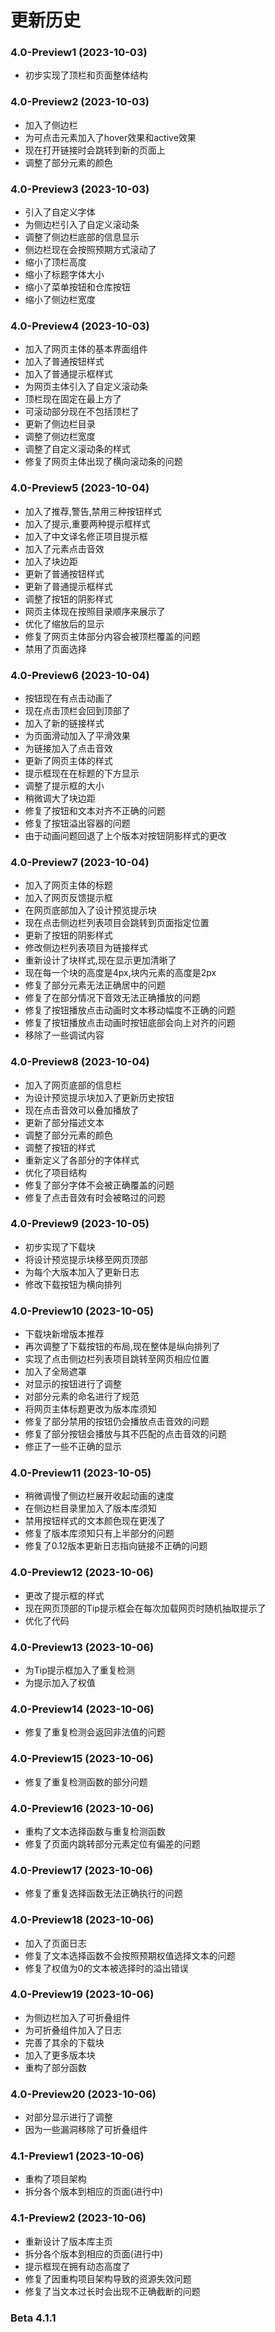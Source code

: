 <meta charset="UTF-8">

# 更新历史

### 4.0-Preview1 (2023-10-03)

- 初步实现了顶栏和页面整体结构

### 4.0-Preview2 (2023-10-03)

- 加入了侧边栏
- 为可点击元素加入了hover效果和active效果
- 现在打开链接时会跳转到新的页面上
- 调整了部分元素的颜色

### 4.0-Preview3 (2023-10-03)

- 引入了自定义字体
- 为侧边栏引入了自定义滚动条
- 调整了侧边栏底部的信息显示
- 侧边栏现在会按照预期方式滚动了
- 缩小了顶栏高度
- 缩小了标题字体大小
- 缩小了菜单按钮和仓库按钮
- 缩小了侧边栏宽度

### 4.0-Preview4 (2023-10-03)

- 加入了网页主体的基本界面组件
- 加入了普通按钮样式
- 加入了普通提示框样式
- 为网页主体引入了自定义滚动条
- 顶栏现在固定在最上方了
- 可滚动部分现在不包括顶栏了
- 更新了侧边栏目录
- 调整了侧边栏宽度
- 调整了自定义滚动条的样式
- 修复了网页主体出现了横向滚动条的问题

### 4.0-Preview5 (2023-10-04)

- 加入了推荐,警告,禁用三种按钮样式
- 加入了提示,重要两种提示框样式
- 加入了中文译名修正项目提示框
- 加入了元素点击音效
- 加入了块边距
- 更新了普通按钮样式
- 更新了普通提示框样式
- 调整了按钮的阴影样式
- 网页主体现在按照目录顺序来展示了
- 优化了缩放后的显示
- 修复了网页主体部分内容会被顶栏覆盖的问题
- 禁用了页面选择

### 4.0-Preview6 (2023-10-04)

- 按钮现在有点击动画了
- 现在点击顶栏会回到顶部了
- 加入了新的链接样式
- 为页面滑动加入了平滑效果
- 为链接加入了点击音效
- 更新了网页主体的样式
- 提示框现在在标题的下方显示
- 调整了提示框的大小
- 稍微调大了块边距
- 修复了按钮和文本对齐不正确的问题
- 修复了按钮溢出容器的问题
- 由于动画问题回退了上个版本对按钮阴影样式的更改

### 4.0-Preview7 (2023-10-04)

- 加入了网页主体的标题
- 加入了网页反馈提示框
- 在网页底部加入了设计预览提示块
- 现在点击侧边栏列表项目会跳转到页面指定位置
- 更新了按钮的阴影样式
- 修改侧边栏列表项目为链接样式
- 重新设计了块样式,现在显示更加清晰了
- 现在每一个块的高度是4px,块内元素的高度是2px
- 修复了部分元素无法正确居中的问题
- 修复了在部分情况下音效无法正确播放的问题
- 修复了按钮播放点击动画时文本移动幅度不正确的问题
- 修复了按钮播放点击动画时按钮底部会向上对齐的问题
- 移除了一些调试内容

### 4.0-Preview8 (2023-10-04)

- 加入了网页底部的信息栏
- 为设计预览提示块加入了更新历史按钮
- 现在点击音效可以叠加播放了
- 更新了部分描述文本
- 调整了部分元素的颜色
- 调整了按钮的样式
- 重新定义了各部分的字体样式
- 优化了项目结构
- 修复了部分字体不会被正确覆盖的问题
- 修复了点击音效有时会被略过的问题

### 4.0-Preview9 (2023-10-05)

- 初步实现了下载块
- 将设计预览提示块移至网页顶部
- 为每个大版本加入了更新日志
- 修改下载按钮为横向排列

### 4.0-Preview10 (2023-10-05)

- 下载块新增版本推荐
- 再次调整了下载按钮的布局,现在整体是纵向排列了
- 实现了点击侧边栏列表项目跳转至网页相应位置
- 加入了全局遮罩
- 对显示的按钮进行了调整
- 对部分元素的命名进行了规范
- 将网页主体标题更改为版本库须知
- 修复了部分禁用的按钮仍会播放点击音效的问题
- 修复了部分按钮会播放与其不匹配的点击音效的问题
- 修正了一些不正确的显示

### 4.0-Preview11 (2023-10-05)

- 稍微调慢了侧边栏展开收起动画的速度
- 在侧边栏目录里加入了版本库须知
- 禁用按钮样式的文本颜色现在更浅了
- 修复了版本库须知只有上半部分的问题
- 修复了0.12版本更新日志指向链接不正确的问题

### 4.0-Preview12 (2023-10-06)

- 更改了提示框的样式
- 现在网页顶部的Tip提示框会在每次加载网页时随机抽取提示了
- 优化了代码

### 4.0-Preview13 (2023-10-06)

- 为Tip提示框加入了重复检测
- 为提示加入了权值

### 4.0-Preview14 (2023-10-06)

- 修复了重复检测会返回非法值的问题

### 4.0-Preview15 (2023-10-06)

- 修复了重复检测函数的部分问题

### 4.0-Preview16 (2023-10-06)

- 重构了文本选择函数与重复检测函数
- 修复了页面内跳转部分元素定位有偏差的问题

### 4.0-Preview17 (2023-10-06)

- 修复了重复选择函数无法正确执行的问题

### 4.0-Preview18 (2023-10-06)

- 加入了页面日志
- 修复了文本选择函数不会按照预期权值选择文本的问题
- 修复了权值为0的文本被选择时的溢出错误

### 4.0-Preview19 (2023-10-06)

- 为侧边栏加入了可折叠组件
- 为可折叠组件加入了日志
- 完善了其余的下载块
- 加入了更多版本块
- 重构了部分函数

### 4.0-Preview20 (2023-10-06)

- 对部分显示进行了调整
- 因为一些漏洞移除了可折叠组件

### 4.1-Preview1 (2023-10-06)

- 重构了项目架构
- 拆分各个版本到相应的页面(进行中)

### 4.1-Preview2 (2023-10-06)

- 重新设计了版本库主页
- 拆分各个版本到相应的页面(进行中)
- 提示框现在拥有动态高度了
- 修复了因重构项目架构导致的资源失效问题
- 修复了当文本过长时会出现不正确截断的问题

### Beta 4.1.1